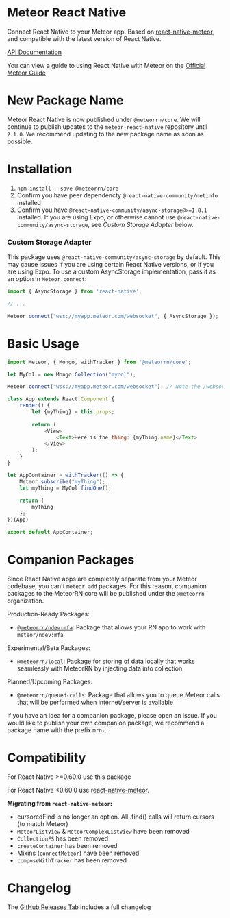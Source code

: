# Meteor React Native
Connect React Native to your Meteor app. Based on [react-native-meteor](https://github.com/inProgress-team/react-native-meteor), and compatible with the latest version of React Native.

[API Documentation](/docs/api.md)

You can view a guide to using React Native with Meteor on the [Official Meteor Guide](https://guide.meteor.com/react-native.html)

# New Package Name
Meteor React Native is now published under `@meteorrn/core`. We will continue to publish updates to the `meteor-react-native` repository until `2.1.0`. We recommend updating to the new package name as soon as possible.

# Installation
1. `npm install --save @meteorrn/core`
2. Confirm you have peer dependencty `@react-native-community/netinfo` installed
3. Confirm you have `@react-native-community/async-storage@>=1.8.1` installed. If you are using Expo, or otherwise cannot use `@react-native-community/async-storage`, see *Custom Storage Adapter* below.


### Custom Storage Adapter
This package uses `@react-native-community/async-storage` by default. This may cause issues if you are using certain React Native versions, or if you are using Expo. To use a custom AsyncStorage implementation, pass it as an option in `Meteor.connect`:

```javascript
import { AsyncStorage } from 'react-native';

// ...

Meteor.connect("wss://myapp.meteor.com/websocket", { AsyncStorage });
```

# Basic Usage

```javascript
import Meteor, { Mongo, withTracker } from '@meteorrn/core';

let MyCol = new Mongo.Collection("mycol");

Meteor.connect("wss://myapp.meteor.com/websocket"); // Note the /websocket after your URL 

class App extends React.Component {
    render() {
        let {myThing} = this.props;
        
        return (
            <View>
                <Text>Here is the thing: {myThing.name}</Text>
            </View>
        );
    } 
}

let AppContainer = withTracker(() => {
    Meteor.subscribe("myThing");
    let myThing = MyCol.findOne();
    
    return {
        myThing
    };
})(App)

export default AppContainer;
```

# Companion Packages

Since React Native apps are completely separate from your Meteor codebase, you can't `meteor add` packages. For this reason, companion packages to the MeteorRN core will be published under the `@meteorrn` organization.

Production-Ready Packages:
- [`@meteorrn/ndev-mfa`](/companion-packages/meteorrn-ndev-mfa): Package that allows your RN app to work with `meteor/ndev:mfa`

Experimental/Beta Packages:
- [`@meteorrn/local`](/companion-packages/meteor-local): Package for storing of data locally that works seamlessly with MeteorRN by injecting data into collection

Planned/Upcoming Packages:
- `@meteorrn/queued-calls`: Package that allows you to queue Meteor calls that will be performed when internet/server is available

If you have an idea for a companion package, please open an issue. If you would like to publish your own companion package, we recommend a package name with the prefix `mrn-`.

# Compatibility
For React Native >=0.60.0 use this package

For React Native <0.60.0 use [react-native-meteor](https://github.com/inProgress-team/react-native-meteor).

**Migrating from `react-native-meteor`:**
- cursoredFind is no longer an option. All .find() calls will return cursors (to match Meteor)
- `MeteorListView` & `MeteorComplexListView` have been removed
- `CollectionFS` has been removed
- `createContainer` has been removed
- Mixins (`connectMeteor`) have been removed
- `composeWithTracker` has been removed

# Changelog
The [GitHub Releases Tab](https://github.com/TheRealNate/meteor-react-native/releases) includes a full changelog
